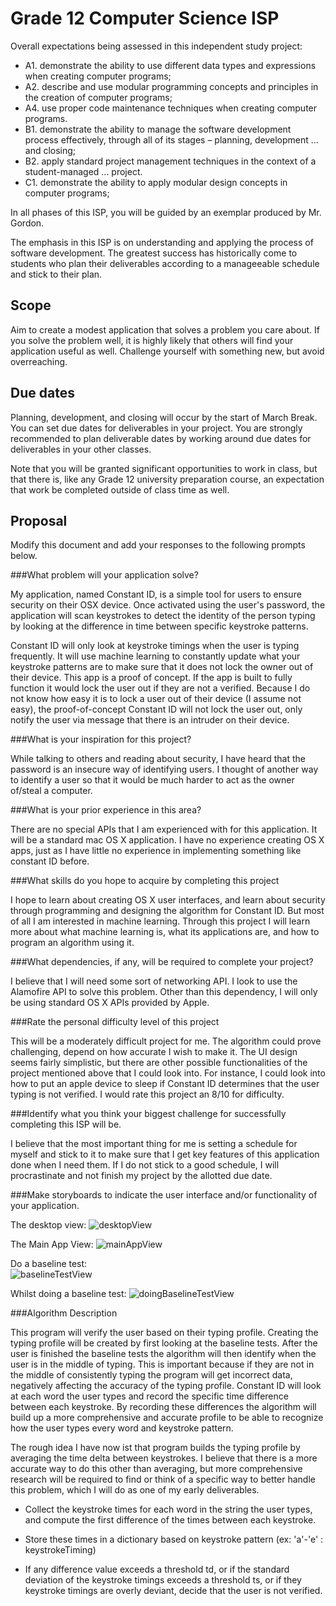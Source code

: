 # Grade 12 Computer Science ISP

Overall expectations being assessed in this independent study project:

* A1. 	demonstrate the ability to use different data types and expressions when creating computer programs;
* A2. 	describe and use modular programming concepts and principles in the creation of computer programs;
* A4. 	use proper code maintenance techniques when creating computer programs.
* B1. 	demonstrate the ability to manage the software development process effectively, through all of its stages – planning, development ... and closing;
* B2. 	apply standard project management techniques in the context of a student-managed ... project.
* C1. 	demonstrate the ability to apply modular design concepts in computer programs;

In all phases of this ISP, you will be guided by an exemplar produced by Mr. Gordon.

The emphasis in this ISP is on understanding and applying the process of software development. The greatest success has historically come to students who plan their deliverables according to a manageeable schedule and stick to their plan.

## Scope

Aim to create a modest application that solves a problem you care about. If you solve the problem well, it is highly likely that others will find your application useful as well. Challenge yourself with something new, but avoid overreaching.

## Due dates

Planning, development, and closing will occur by the start of March Break. You can set due dates for deliverables in your project. You are strongly recommended to plan deliverable dates by working around due dates for deliverables in your other classes.

Note that you will be granted significant opportunities to work in class, but that there is, like any Grade 12 university preparation course, an expectation that work be completed outside of class time as well.

## Proposal

Modify this document and add your responses to the following prompts below.

###What problem will your application solve?

My application, named Constant ID, is a simple tool for users to ensure security on their OSX device. Once activated using the user's password, the application will scan keystrokes to detect the identity of the person typing by looking at the difference in time between specific keystroke patterns. 

Constant ID will only look at keystroke timings when the user is typing frequently. It will use machine learning to constantly update what your keystroke patterns are to make sure that it does not lock the owner out of their device. This app is a proof of concept. If the app is built to fully function it would lock the user out if they are not a verified. Because I do not know how easy it is to lock a user out of their device (I assume not easy), the proof-of-concept Constant ID will not lock the user out, only notify the user via message that there is an intruder on their device.

###What is your inspiration for this project?

While talking to others and reading about security, I have heard that the password is an insecure way of identifying users. I thought of another way to identify a user so that it would be much harder to act as the owner of/steal a computer.

###What is your prior experience in this area?

There are no special APIs that I am experienced with for this application. It will be a standard mac OS X application. I have no experience creating OS X apps, just as I have little no experience in implementing something like constant ID before. 

###What skills do you hope to acquire by completing this project

I hope to learn about creating OS X user interfaces, and learn about security through programming and designing the algorithm for Constant ID. But most of all I am interested in machine learning. Through this project I will learn more about what machine learning is, what its applications are, and how to program an algorithm using it.

###What dependencies, if any, will be required to complete your project?

I believe that I will need some sort of networking API. I look to use the Alamofire API to solve this problem. Other than this dependency, I will only be using standard OS X APIs provided by Apple.

###Rate the personal difficulty level of this project

This will be a moderately difficult project for me. The algorithm could prove challenging, depend on how accurate I wish to make it. The UI design seems fairly simplistic, but there are other possible functionalities of the project mentioned above that I could look into. For instance, I could look into how to put an apple device to sleep if Constant ID determines that the user typing is not verified. I would rate this project an 8/10 for difficulty.

###Identify what you think your biggest challenge for successfully completing this ISP will be.

I believe that the most important thing for me is setting a schedule for myself and stick to it to make sure that I get key features of this application done when I need them. If I do not stick to a good schedule, I will procrastinate and not finish my project by the allotted due date.

###Make storyboards to indicate the user interface and/or functionality of your application.

The desktop view:
![desktopView](https://github.com/jeffreygoldsmith/ics4u-isp-constantid/blob/master/Desktop%20View.png?raw=true)  

The Main App View:
![mainAppView](https://github.com/jeffreygoldsmith/ics4u-isp-constantid/blob/master/Main%20App%20View.png?raw=true)  

Do a baseline test:  
![baselineTestView](https://github.com/jeffreygoldsmith/ics4u-isp-constantid/blob/master/Do%20a%20baseline%20test%20view.png?raw=true)  

Whilst doing a baseline test:
![doingBaselineTestView](https://github.com/jeffreygoldsmith/ics4u-isp-constantid/blob/master/Doing%20baseline%20test%20view.png?raw=true)


###Algorithm Description

This program will verify the user based on their typing profile. Creating the typing profile will be created by first looking at the baseline tests. After the user is finished the baseline tests the algorithm will then identify when the user is in the middle of typing. This is important because if they are not in the middle of consistently typing the program will get incorrect data, negatively affecting the accuracy of the typing profile. Constant ID will look at each word the user types and record the specific time difference between each keystroke. By recording these differences the algorithm will build up a more comprehensive and accurate profile to be able to recognize how the user types every word and keystroke pattern.

The rough idea I have now ist that program builds the typing profile by averaging the time delta between keystrokes. I believe that there is a more accurate way to do this other than averaging, but more comprehensive research will be required to find or think of a specific way to better handle this problem, which I will do as one of my early deliverables.

- Collect the keystroke times for each word in the string the user types, and compute the first difference of the times between each keystroke.

- Store these times in a dictionary based on keystroke pattern (ex: 'a'-'e' : keystrokeTiming)
 
- If any difference value exceeds a threshold td, or if the standard deviation of the keystroke timings exceeds a threshold ts, or if they keystroke timings are overly deviant, decide that the user is not verified.


